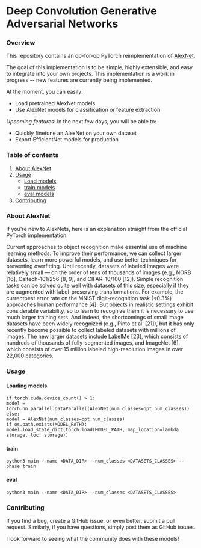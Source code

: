 # Deep Convolution Generative Adversarial Networks

### Overview
This repository contains an op-for-op PyTorch reimplementation of [AlexNet](http://papers.nips.cc/paper/4824-imagenet-classification-with-deep-convolutional-neural-networks.pdf).

The goal of this implementation is to be simple, highly extensible, and easy to integrate into your own projects. This implementation is a work in progress -- new features are currently being implemented.  

At the moment, you can easily:  
 * Load pretrained AlexNet models 
 * Use AlexNet models for classification or feature extraction 

_Upcoming features_: In the next few days, you will be able to:
 * Quickly finetune an AlexNet on your own dataset
 * Export EfficientNet models for production
 
 ### Table of contents
1. [About AlexNet](#about-alexnet)
2. [Usage](#usage)
    * [Load models](#loading-models)
    * [train models](#train)
    * [eval models](#eval)
3. [Contributing](#contributing) 

### About AlexNet

If you're new to AlexNets, here is an explanation straight from the official PyTorch implementation: 

Current approaches to object recognition make essential use of machine learning methods. To improve their performance, we can collect larger datasets, learn more powerful models, and use better techniques for preventing overfitting. Until recently, datasets of labeled images were relatively
small — on the order of tens of thousands of images (e.g., NORB [16], Caltech-101/256 [8, 9], and
CIFAR-10/100 [12]). Simple recognition tasks can be solved quite well with datasets of this size,
especially if they are augmented with label-preserving transformations. For example, the currentbest error rate on the MNIST digit-recognition task (<0.3%) approaches human performance [4].
But objects in realistic settings exhibit considerable variability, so to learn to recognize them it is
necessary to use much larger training sets. And indeed, the shortcomings of small image datasets
have been widely recognized (e.g., Pinto et al. [21]), but it has only recently become possible to collect labeled datasets with millions of images. The new larger datasets include LabelMe [23], which
consists of hundreds of thousands of fully-segmented images, and ImageNet [6], which consists of
over 15 million labeled high-resolution images in over 22,000 categories. 

### Usage

#### Loading models

```text
if torch.cuda.device_count() > 1:
model = torch.nn.parallel.DataParallel(AlexNet(num_classes=opt.num_classes))
else:
model = AlexNet(num_classes=opt.num_classes)
if os.path.exists(MODEL_PATH):
model.load_state_dict(torch.load(MODEL_PATH, map_location=lambda storage, loc: storage))
```

#### train

```text
python3 main --name <DATA_DIR> --num_classes <DATASETS_CLASSES> --phase train
```

#### eval

```text
python3 main --name <DATA_DIR> --num_classes <DATASETS_CLASSES>
```

### Contributing

If you find a bug, create a GitHub issue, or even better, submit a pull request. Similarly, if you have questions, simply post them as GitHub issues.   

I look forward to seeing what the community does with these models! 